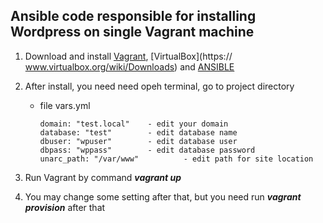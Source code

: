 <h2>Ansible code responsible for installing Wordpress on single Vagrant machine</h2>

1.	Download and install [Vagrant](https://www.vagrantup.com/downloads.html), [VirtualBox](https://	www.virtualbox.org/wiki/Downloads) and [ANSIBLE](http://docs.ansible.com/ansible/intro_installation.html#installing-the-control-machine)

2.	After install, you need need opeh terminal, go to project directory
	- file vars.yml
		```
		domain: "test.local" 	- edit your domain
		database: "test"		- edit database name
		dbuser: "wpuser"		- edit database user
		dbpass: "wppass"		- edit database password
		unarc_path: "/var/www"			- edit path for site location

		```

3. Run Vagrant by command ***vagrant up***

4. You may change some setting after that, but you need run ***vagrant provision*** after that